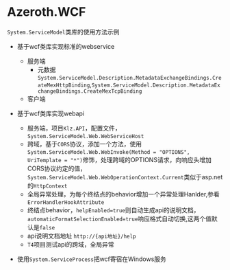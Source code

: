 # Azeroth.WCF
`System.ServiceModel`类库的使用方法示例

* 基于wcf类库实现标准的webservice
  * 服务端
    * 元数据 `System.ServiceModel.Description.MetadataExchangeBindings.CreateMexHttpBinding`,`System.ServiceModel.Description.MetadataExchangeBindings.CreateMexTcpBinding`
  * 客户端

* 基于wcf类库实现webapi
  * 服务端，项目`Klz.API`，配置文件，`System.ServiceModel.Web.WebServiceHost`
  * 跨域，基于`CORS`协议，添加一个方法，使用`System.ServiceModel.Web.WebInvoke(Method = "OPTIONS", UriTemplate = "*")`修饰，处理跨域的OPTIONS请求，向响应头增加CORS协议约定的值， `System.ServiceModel.Web.WebOperationContext.Current`类似于asp.net的`HttpContext`
  * 全局异常处理，为每个终结点的behavior增加一个异常处理Hanlder,参看`ErrorHandlerHookAttribute`
  * 终结点behavior，`helpEnabled=true`则自动生成api的说明文档，`automaticFormatSelectionEnabled=true`响应格式自动切换,这两个值默认是`false`
  * api说明文档地址 `http://{api地址}/help`
  * `T4`项目测试api的跨域，全局异常
* 使用`System.ServiceProcess`把wcf寄宿在Windows服务
